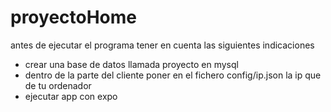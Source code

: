 # proyectoHome

antes de ejecutar el programa tener en cuenta las siguientes indicaciones

* crear una base de datos llamada proyecto en mysql
* dentro de la parte del cliente poner en el fichero config/ip.json la ip que de tu ordenador
* ejecutar app con expo
